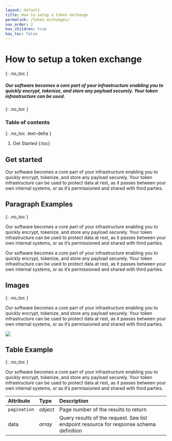 ```yaml
---
layout: default
title: How to setup a token exchange
permalink: /token_exchanges/
nav_order: 2
has_children: true
has_toc: false
---
```

# How to setup a token exchange
{: .no_toc }

##### Our software becomes a core part of your infrastructure enabling you to quickly encrypt, tokenize, and store any payload securely. Your token infrastructure can be used.
{: .no_toc }

### Table of contents
{: .no_toc .text-delta }

1. Get Started
{:toc}


## Get started

Our software becomes a core part of your infrastructure enabling you to quickly encrypt, tokenize, and store any payload securely. Your token infrastructure can be used to protect data at rest, as it passes between your own internal systems, or as it’s permissioned and shared with third parties.


## Paragraph Examples
{: .no_toc }

Our software becomes a core part of your infrastructure enabling you to quickly encrypt, tokenize, and store any payload securely. Your token infrastructure can be used to protect data at rest, as it passes between your own internal systems, or as it’s permissioned and shared with third parties.

Our software becomes a core part of your infrastructure enabling you to quickly encrypt, tokenize, and store any payload securely. Your token infrastructure can be used to protect data at rest, as it passes between your own internal systems, or as it’s permissioned and shared with third parties.


## Images
{: .no_toc }

Our software becomes a core part of your infrastructure enabling you to quickly encrypt, tokenize, and store any payload securely. Your token infrastructure can be used to protect data at rest, as it passes between your own internal systems, or as it’s permissioned and shared with third parties.

<img src="../assets/images/Example-B.svg">

## Table Example
{: .no_toc }

Our software becomes a core part of your infrastructure enabling you to quickly encrypt, tokenize, and store any payload securely. Your token infrastructure can be used to protect data at rest, as it passes between your own internal systems, or as it’s permissioned and shared with third parties.

| Attribute        | Type         | Description |
|:-------------|:------------------|:------|
| `pagination` | _object_ | Page number of the results to return  |
| data         | _array_   | Query results of the request. See list endpoint resource for response schema definition  |